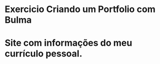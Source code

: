# Exercicio Criando um Portfolio com Bulma
<h1>Site com informações do meu currículo pessoal.</h1> 
 

